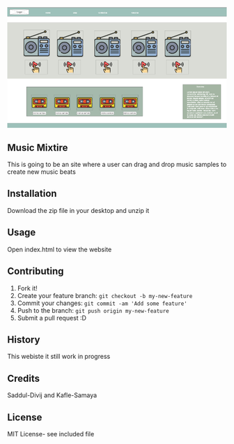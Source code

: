 ![layout-of-the-website](./images/websitelayout.png)

## Music Mixtire
This is going to be an site where a user can drag and drop music samples to create new music beats
## Installation
Download the zip file in your desktop and unzip it
## Usage
Open index.html to view the website
## Contributing
1. Fork it!
2. Create your feature branch: `git checkout -b my-new-feature`
3. Commit your changes: `git commit -am 'Add some feature'`
4. Push to the branch: `git push origin my-new-feature`
5. Submit a pull request :D
## History
This webiste it still work in progress
## Credits
Saddul-Divij
and
Kafle-Samaya
## License
MIT License- see included file